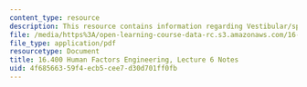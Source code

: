 ```yaml
---
content_type: resource
description: This resource contains information regarding Vestibular/spatial disorientation
file: /media/https%3A/open-learning-course-data-rc.s3.amazonaws.com/16-400-human-factors-engineering-fall-2011/4f68566359f4ecb5cee7d30d701ff0fb_MIT16_400F11_lec06.pdf
file_type: application/pdf
resourcetype: Document
title: 16.400 Human Factors Engineering, Lecture 6 Notes
uid: 4f685663-59f4-ecb5-cee7-d30d701ff0fb
---
```

